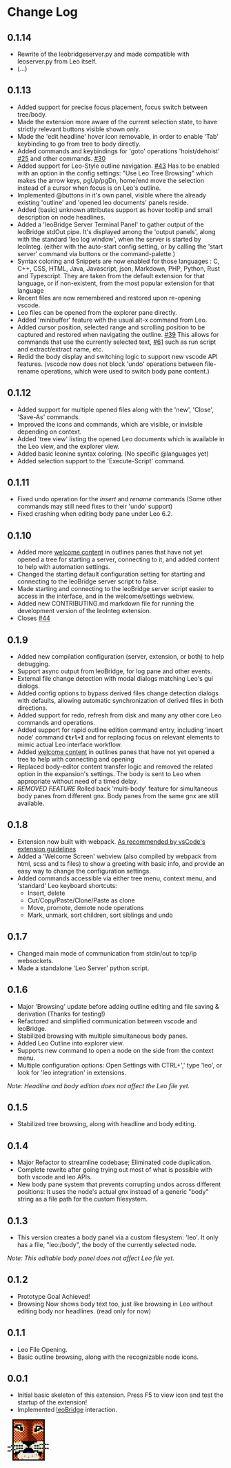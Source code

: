 # Change Log

## 0.1.14

-   Rewrite of the leobridgeserver.py and made compatible with leoserver.py from Leo itself.
-   (...)

## 0.1.13

-   Added support for precise focus placement, focus switch between tree/body.
-   Made the extension more aware of the current selection state, to have strictly relevant buttons visible shown only.
-   Made the 'edit headline' hover icon removable, in order to enable 'Tab' keybinding to go from tree to body directly.
-   Added commands and keybindings for 'goto' operations 'hoist/dehoist' [#25](https://github.com/boltex/leointeg/issues/25) and other commands. [#30](https://github.com/boltex/leointeg/issues/30)
-   Added support for Leo-Style outline navigation. [#43](https://github.com/boltex/leointeg/issues/43) Has to be enabled with an option in the config settings: "Use Leo Tree Browsing" which makes the arrow keys, pgUp/pgDn, home/end move the selection instead of a cursor when focus is on Leo's outline.
-   Implemented @buttons in it's own panel, visible where the already existing 'outline' and 'opened leo documents' panels reside.
-   Added (basic) unknown attributes support as hover tooltip and small description on node headlines.
-   Added a 'leoBridge Server Terminal Panel' to gather output of the leoBridge stdOut pipe. It's displayed among the 'output panels', along with the standard 'leo log window', when the server is started by leoInteg. (either with the auto-start config setting, or by calling the 'start server' command via buttons or the command-palette.)
-   Syntax coloring and Snippets are now enabled for those languages : C, C++, CSS, HTML, Java, Javascript, json, Markdown, PHP, Python, Rust and Typescript. They are taken from the default extension for that language, or if non-existent, from the most popular extension for that language
-   Recent files are now remembered and restored upon re-opening vscode.
-   Leo files can be opened from the explorer pane directly.
-   Added 'minibuffer' feature with the usual alt-x command from Leo.
-   Added cursor position, selected range and scrolling position to be captured and restored when navigating the outline. [#39](https://github.com/boltex/leointeg/issues/39) This allows for commands that use the currently selected text, [#61](https://github.com/boltex/leointeg/issues/61) such as run script and extract/extract name, etc.
-   Redid the body display and switching logic to support new vscode API features. (vscode now does not block 'undo' operations between file-rename operations, which were used to switch body pane content.)

## 0.1.12

-   Added support for multiple opened files along with the 'new', 'Close', 'Save-As' commands.
-   Improved the icons and commands, which are visible, or invisible depending on context.
-   Added 'tree view' listing the opened Leo documents which is available in the Leo view, and the explorer view.
-   Added basic leonine syntax coloring. (No specific \@languages yet)
-   Added selection support to the 'Execute-Script' command.

## 0.1.11

-   Fixed undo operation for the _insert_ and _rename_ commands (Some other commands may still need fixes to their 'undo' support)
-   Fixed crashing when editing body pane under Leo 6.2.

## 0.1.10

-   Added more [welcome content](https://code.visualstudio.com/api/extension-guides/tree-view#welcome-content) in outlines panes that have not yet opened a tree for starting a server, connecting to it, and added content to help with automation settings.
-   Changed the starting default configuration setting for starting and connecting to the leoBridge server script to false.
-   Made starting and connecting to the leoBridge server script easier to access in the interface, and in the welcome/settings webview.
-   Added new CONTRIBUTING.md markdown file for running the development version of the leoInteg extension.
-   Closes [#44](https://github.com/boltex/leointeg/issues/44)

## 0.1.9

-   Added new compilation configuration (server, extension, or both) to help debugging.
-   Support async output from leoBridge, for log pane and other events.
-   External file change detection with modal dialogs matching Leo's gui dialogs.
-   Added config options to bypass derived files change detection dialogs with defaults, allowing automatic synchronization of derived files in both directions.
-   Added support for redo, refresh from disk and many any other core Leo commands and operations.
-   Added support for rapid outline edition command entry, including 'insert node' command **`Ctrl+I`** and for replacing focus on relevant elements to mimic actual Leo interface workflow.
-   Added [welcome content](https://code.visualstudio.com/api/extension-guides/tree-view#welcome-content) in outlines panes that have not yet opened a tree to help with connecting and opening
-   Replaced body-editor content transfer logic and removed the related option in the expansion's settings. The body is sent to Leo when appropriate without need of a timed delay.
-   _REMOVED FEATURE_ Rolled back 'multi-body' feature for simultaneous body panes from different gnx. Body panes from the same gnx are still available.

## 0.1.8

-   Extension now built with webpack. [As recommended by vsCode's extension guidelines](https://code.visualstudio.com/api/working-with-extensions/bundling-extension#using-webpack)
-   Added a 'Welcome Screen' webview (also compiled by webpack from html, scss and ts files) to show a greeting with basic info, and provide an easy way to change the configuration settings.
-   Added commands accessible via either tree menu, context menu, and 'standard' Leo keyboard shortcuts:
    -   Insert, delete
    -   Cut/Copy/Paste/Clone/Paste as clone
    -   Move, promote, demote node operations
    -   Mark, unmark, sort children, sort siblings and undo

## 0.1.7

-   Changed main mode of communication from stdin/out to tcp/ip websockets.
-   Made a standalone 'Leo Server' python script.

## 0.1.6

-   Major 'Browsing' update before adding outline editing and file saving & derivation (Thanks for testing!)
-   Refactored and simplified communication between vscode and leoBridge.
-   Stabilized browsing with multiple simultaneous body panes.
-   Added Leo Outline into explorer view.
-   Supports new command to open a node on the side from the context menu.
-   Multiple configuration options: Open Settings with CTRL+',' type 'leo', or look for 'leo integration' in extensions.

_Note: Headline and body edition does not affect the Leo file yet._

## 0.1.5

-   Stabilized tree browsing, along with headline and body editing.

## 0.1.4

-   Major Refactor to streamline codebase; Eliminated code duplication.
-   Complete rewrite after going trying out most of what is possible with both vscode and leo APIs.
-   New body pane system that prevents corrupting undos across different positions: It uses the node's actual gnx instead of a generic "body" string as a file path for the custom filesystem.

## 0.1.3

-   This version creates a body panel via a custom filesystem: 'leo'. It only has a file, "leo:/body", the body of the currently selected node.

_Note: This editable body panel does not affect Leo file yet._

## 0.1.2

-   Prototype Goal Achieved!
-   Browsing Now shows body text too, just like browsing in Leo without editing body nor headlines. (read only for now)

## 0.1.1

-   Leo File Opening.
-   Basic outline browsing, along with the recognizable node icons.

## 0.0.1

-   Initial basic skeleton of this extension. Press F5 to view icon and test the startup of the extension!
-   Implemented [leoBridge](https://leoeditor.com/leoBridge.html) interaction.

![LeoEditor](resources/leoapp96px.png)
